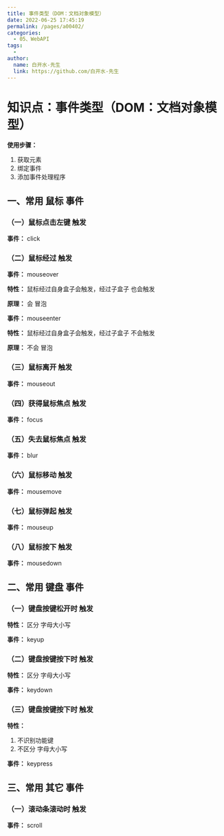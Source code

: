 ```yaml
---
title: 事件类型（DOM：文档对象模型）
date: 2022-06-25 17:45:19
permalink: /pages/a00402/
categories:
  - 05、WebAPI
tags:
  - 
author: 
  name: 白开水-先生
  link: https://github.com/白开水-先生
---
```

# 知识点：事件类型（DOM：文档对象模型）

**使用步骤：**
1. 获取元素
2. 绑定事件
3. 添加事件处理程序

## 一、常用 鼠标 事件

### （一）鼠标点击左键 触发

**事件：** click

### （二）鼠标经过 触发

**事件：** mouseover

**特性：** 鼠标经过自身盒子会触发，经过子盒子 也会触发

**原理：** 会 冒泡

**事件：** mouseenter

**特性：** 鼠标经过自身盒子会触发，经过子盒子 不会触发

**原理：** 不会 冒泡

### （三）鼠标离开 触发

**事件：** mouseout

### （四）获得鼠标焦点 触发

**事件：** focus

### （五）失去鼠标焦点 触发

**事件：** blur

### （六）鼠标移动 触发

**事件：** mousemove

### （七）鼠标弹起 触发

**事件：** mouseup

### （八）鼠标按下 触发

**事件：** mousedown

## 二、常用 键盘 事件

### （一）键盘按键松开时 触发

**特性：** 区分 字母大小写

**事件：** keyup

### （二）键盘按键按下时 触发

**特性：** 区分 字母大小写

**事件：** keydown

### （三）键盘按键按下时 触发

**特性：**
1. 不识别功能键
2. 不区分 字母大小写

**事件：** keypress

## 三、常用 其它 事件

### （一）滚动条滚动时 触发

**事件：** scroll